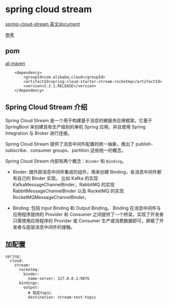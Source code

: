 # spring cloud stream

[spring-cloud-stream 英文document](https://cloud.spring.io/spring-cloud-static/spring-cloud-stream/2.2.0.RELEASE/spring-cloud-stream.html)

[参考](https://cloud.tencent.com/developer/article/1480983)

## pom

[ali maven](https://maven.aliyun.com/mvn/search)

```
    <dependency>
        <groupId>com.alibaba.cloud</groupId>
        <artifactId>spring-cloud-starter-stream-rocketmq</artifactId>
        <version>2.2.1.RELEASE</version>
    </dependency>
```

## Spring Cloud Stream 介绍

Spring Cloud Stream 是一个用于构建基于消息的微服务应用框架。它基于 SpringBoot 来创建具有生产级别的单机 Spring 应用，并且使用 Spring Integration 与 Broker 进行连接。

Spring Cloud Stream 提供了消息中间件配置的统一抽象，推出了 publish-subscribe、consumer groups、partition 这些统一的概念。

Spring Cloud Stream 内部有两个概念：`Binder` 和 `Binding`。

* Binder: 跟外部消息中间件集成的组件，用来创建 Binding，各消息中间件都有自己的 Binder 实现。
比如 Kafka 的实现 KafkaMessageChannelBinder，RabbitMQ 的实现 RabbitMessageChannelBinder 以及 RocketMQ 的实现 RocketMQMessageChannelBinder。

* Binding: 包括 Input Binding 和 Output Binding。
Binding 在消息中间件与应用程序提供的 Provider 和 Consumer 之间提供了一个桥梁，实现了开发者只需使用应用程序的 Provider 或 Consumer 生产或消费数据即可，屏蔽了开发者与底层消息中间件的接触。



## 加配置

```
spring: 
  cloud:
    stream:
      rocketmq:
        binder:
          name-server: 127.0.0.1:9876
      bindings:
        output:
          # 指定topic
          destination: stream-test-topic
```


